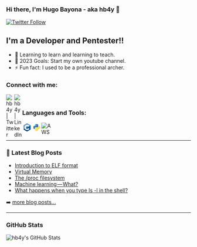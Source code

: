 ### Hi there, I'm Hugo Bayona - aka hb4y 👋

[![Twitter Follow](https://img.shields.io/twitter/follow/BatmanEsFriki?color=1DA1F2&logo=twitter&style=for-the-badge)](https://twitter.com/intent/follow?original_referer=https%3A%2F%2Fgithub.com%2Fhb4y&screen_name=BatmanEsFriki)

## I'm a Developer and Pentester!!

- 🌱 Learning to learn and learning to teach.
- 🥅 2023 Goals: Start my own youtube channel.
- ⚡ Fun fact: I used to be a professional archer.


### Connect with me:

[<img align="left" alt="hb4y | Twitter" width="22px" src="https://cdn.cdnlogo.com/logos/l/78/linkedin-icon.svg" />][twitter]
[<img align="left" alt="hb4y | LinkedIn" width="22px" src="https://cdn.cdnlogo.com/logos/l/78/linkedin-icon.svg" />][linkedin]

<br />

### Languages and Tools:

<img align="left" alt="C" width="26px" src="https://raw.githubusercontent.com/github/explore/80688e429a7d4ef2fca1e82350fe8e3517d3494d/topics/c/c.png" />
<img align="left" alt="Python" width="26px" src="https://raw.githubusercontent.com/github/explore/80688e429a7d4ef2fca1e82350fe8e3517d3494d/topics/python/python.png" />
<img align="left" alt="AWS" width="26px" src="https://cdn.cdnlogo.com/logos/a/19/aws.svg" />

<br />
<br />

---

### 📕 Latest Blog Posts

<!-- BLOG-POST-LIST:START -->
- [Introduction to ELF format](https://hugobaymon.medium.com/introduction-to-elf-format-a1cd1d9885e7?source=rss-2cb9c4976bbf------2)
- [Virtual Memory](https://hugobaymon.medium.com/virtual-memory-972986e4a80b?source=rss-2cb9c4976bbf------2)
- [The /proc filesystem](https://hugobaymon.medium.com/the-proc-filesystem-b5e930d771d2?source=rss-2cb9c4976bbf------2)
- [Machine learning — What?](https://hugobaymon.medium.com/machine-learning-what-b225d319969d?source=rss-2cb9c4976bbf------2)
- [What happens when you type ls -l in the shell?](https://hugobaymon.medium.com/what-happens-when-you-type-ls-l-in-the-shell-3ee32d7019fd?source=rss-2cb9c4976bbf------2)
<!-- BLOG-POST-LIST:END -->

➡️ [more blog posts...](https://medium.com/@hugobaymon)

---

### GitHub Stats

<img align="left" alt="hb4y's GitHub Stats" src="https://github-readme-stats-orpin-kappa.vercel.app/api?username=hb4y&show_icons=true&hide_border=true" />

[twitter]: https://twitter.com/BatmanEsFriki
[linkedin]: https://www.linkedin.com/in/hugo-bayona/
